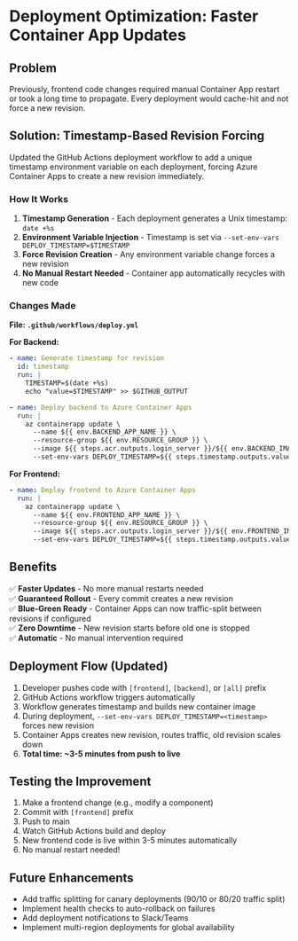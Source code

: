 # Deployment Optimization: Faster Container App Updates

## Problem
Previously, frontend code changes required manual Container App restart or took a long time to propagate. Every deployment would cache-hit and not force a new revision.

## Solution: Timestamp-Based Revision Forcing

Updated the GitHub Actions deployment workflow to add a unique timestamp environment variable on each deployment, forcing Azure Container Apps to create a new revision immediately.

### How It Works

1. **Timestamp Generation** - Each deployment generates a Unix timestamp: `date +%s`
2. **Environment Variable Injection** - Timestamp is set via `--set-env-vars DEPLOY_TIMESTAMP=$TIMESTAMP`
3. **Force Revision Creation** - Any environment variable change forces a new revision
4. **No Manual Restart Needed** - Container app automatically recycles with new code

### Changes Made

**File: `.github/workflows/deploy.yml`**

**For Backend:**
```yaml
- name: Generate timestamp for revision
  id: timestamp
  run: |
    TIMESTAMP=$(date +%s)
    echo "value=$TIMESTAMP" >> $GITHUB_OUTPUT

- name: Deploy backend to Azure Container Apps
  run: |
    az containerapp update \
      --name ${{ env.BACKEND_APP_NAME }} \
      --resource-group ${{ env.RESOURCE_GROUP }} \
      --image ${{ steps.acr.outputs.login_server }}/${{ env.BACKEND_IMAGE_NAME }}:${{ steps.version.outputs.tag }} \
      --set-env-vars DEPLOY_TIMESTAMP=${{ steps.timestamp.outputs.value }}  # ← Forces revision
```

**For Frontend:**
```yaml
- name: Deploy frontend to Azure Container Apps
  run: |
    az containerapp update \
      --name ${{ env.FRONTEND_APP_NAME }} \
      --resource-group ${{ env.RESOURCE_GROUP }} \
      --image ${{ steps.acr.outputs.login_server }}/${{ env.FRONTEND_IMAGE_NAME }}:${{ steps.version.outputs.tag }} \
      --set-env-vars DEPLOY_TIMESTAMP=${{ steps.timestamp.outputs.value }}  # ← Forces revision
```

## Benefits

✅ **Faster Updates** - No more manual restarts needed  
✅ **Guaranteed Rollout** - Every commit creates a new revision  
✅ **Blue-Green Ready** - Container Apps can now traffic-split between revisions if configured  
✅ **Zero Downtime** - New revision starts before old one is stopped  
✅ **Automatic** - No manual intervention required  

## Deployment Flow (Updated)

1. Developer pushes code with `[frontend]`, `[backend]`, or `[all]` prefix
2. GitHub Actions workflow triggers automatically
3. Workflow generates timestamp and builds new container image
4. During deployment, `--set-env-vars DEPLOY_TIMESTAMP=<timestamp>` forces new revision
5. Container Apps creates new revision, routes traffic, old revision scales down
6. **Total time: ~3-5 minutes from push to live**

## Testing the Improvement

1. Make a frontend change (e.g., modify a component)
2. Commit with `[frontend]` prefix
3. Push to main
4. Watch GitHub Actions build and deploy
5. New frontend code is live within 3-5 minutes automatically
6. No manual restart needed!

## Future Enhancements

- Add traffic splitting for canary deployments (90/10 or 80/20 traffic split)
- Implement health checks to auto-rollback on failures
- Add deployment notifications to Slack/Teams
- Implement multi-region deployments for global availability
